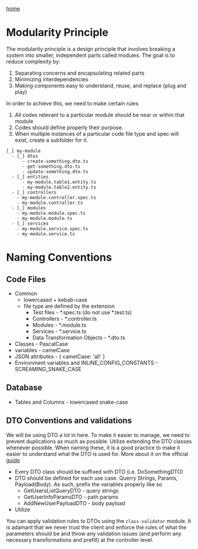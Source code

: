 [home](/README.md#wiki-pages)

# Modularity Principle

The modularity principle is a design principle that involves breaking a system into smaller, independent parts called modules. The goal is to reduce complexity by:

1. Separating concerns and encapsulating related parts
2. Minimizing interdependencies
3. Making components easy to understand, reuse, and replace (plug and play)

In order to achieve this, we need to make certain rules

1. All codes relevant to a particular module should be near or within that module
2. Codes should define properly their purpose.
3. When multiple instances of a particular code file type and spec will exist, create a subfolder for it.

```
[_] my-module
  - [_] dtos
      - create-something.dto.ts
      - get-something.dto.ts 
      - update-something.dto.ts 
  - [_] entities
      - my-module.table1.entity.ts
      - my-module.table2.entity.ts
  - [_] controllers
    - my-module.controller.spec.ts
    - my-module.controller.ts
  - [_] modules
    - my-module.module.spec.ts
    - my-module.module.ts
  - [_] services
    - my-module.service.spec.ts
    - my-module.service.ts
```

# Naming Conventions

## Code Files
  
  * Common 
    * lowercased + kebab-case
    * file type are defined by the extension
      * Test files - *.spec.ts (do not use *.test.ts)
      * Controllers - *.controller.ts
      * Modules - *.module.ts
      * Services - *.service.ts
      * Data Transformation Objects - *.dto.ts
  * Classes - PascalCase
  * variables - camelCase
  * JSON attributes - { camelCase: 'all' }
  * Environment variables and INLINE_CONFIG_CONSTANTS - SCREAMING_SNAKE_CASE

## Database

  * Tables and Columns - lowercased snake-case

## DTO Conventions and validations

We will be using DTO a lot in here. To make it easier to manage, we need to prevent duplications as much as possible. Utilize extending the DTO classes whenever possible. When naming these, it is a good practice to make it easier to understand what the DTO is used for. More about it on the official [guide](https://docs.nestjs.com/controllers#request-payloads)

* Every DTO class should be suffixed with DTO (i.e. DoSomethingDTO)
* DTO should be defined for each use case. Querry Strings, Params, Payload(Body). As such, prefix the variables properly like so
  * GetUsersListQueryDTO - query strings
  * GetUserInfoParamsDTO - path params
  * AddNewUserPayloadDTO - body payload
* Utilize

You can apply validation rules to DTOs using the `class-validator` module. It is adamant that we never trust the client and enforce the rules of what the parameters should be and throw any validation issues (and perform any necessary transformations and prefill) at the controller level.
